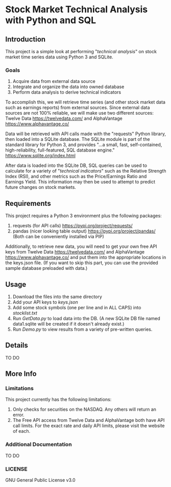 # Stock Market Technical Analysis with Python and SQL

## Introduction
This project is a simple look at performing "_technical analysis_" on stock market time series data using Python 3 and SQLite.

### Goals
1. Acquire data from external data source
2. Integrate and organize the data into owned database
3. Perform data analysis to derive technical indicators

To accomplish this, we will retrieve time series (and other stock market data such as earnings reports) from external sources. Since external data sources are not 100% reliable, we will make use two different sources: Twelve Data https://twelvedata.com/ and AlphaVantage https://www.alphavantage.co/

Data will be retrieved with API calls made with the "requests" Python library, then loaded into a SQLite database. The SQLite module is part of the standard library for Python 3, and provides "...a small, fast, self-contained, high-reliability, full-featured, SQL database engine." https://www.sqlite.org/index.html

After data is loaded into the SQLite DB, SQL queries can be used to calculate for a variety of "_technical indicators_" such as the Relative Strength Index (RSI), and other metrics such as the Price/Earnings Ratio and Earnings Yield. This information may then be used to attempt to predict future changes on stock markets.

## Requirements
This project requires a Python 3 environment plus the following packages:
1. requests (for API calls) https://pypi.org/project/requests/
2. pandas (nicer looking table output) https://pypi.org/project/pandas/
(Both can be conveniently installed via PIP)

Additionally, to retrieve new data, you will need to get your own free API keys from Twelve Data https://twelvedata.com/ and AlphaVantage https://www.alphavantage.co/ and put them into the appropriate locations in the keys.json file.
(If you want to skip this part, you can use the provided sample database preloaded with data.)

## Usage
1. Download the files into the same directory
2. Add your API keys to _keys.json_
3. Add some stock symbols (one per line and in ALL CAPS) into _stocklist.txt_
4. Run _GetData.py_ to load data into the DB. (A new SQLite DB file named data1.sqlite will be created if it doesn't already exist.)
5. Run _Demo.py_ to view results from a variety of pre-written queries.

## Details
TO DO

## More Info
### Limitations
This project currently has the following limitations:
1. Only checks for securities on the NASDAQ. Any others will return an error.
2. The Free API access from Twelve Data and AlphaVantage both have API call limits. For the exact rate and daily API limits, please visit the website of each.

### Additional Documentation
TO DO

### LICENSE
GNU General Public License v3.0
